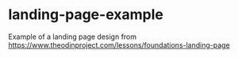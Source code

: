 # landing-page-example
Example of a landing page design from https://www.theodinproject.com/lessons/foundations-landing-page
